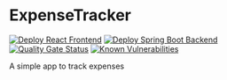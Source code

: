 # ExpenseTracker

[![Deploy React Frontend](https://github.com/appi147/ExpenseTracker/actions/workflows/deploy-frontend.yml/badge.svg)](https://github.com/appi147/ExpenseTracker/actions/workflows/deploy-frontend.yml) [![Deploy Spring Boot Backend](https://github.com/appi147/ExpenseTracker/actions/workflows/deploy-backend.yml/badge.svg)](https://github.com/appi147/ExpenseTracker/actions/workflows/deploy-backend.yml) [![Quality Gate Status](https://sonarcloud.io/api/project_badges/measure?project=appi147_ExpenseTracker&metric=alert_status)](https://sonarcloud.io/summary/new_code?id=appi147_ExpenseTracker) [![Known Vulnerabilities](https://snyk.io/test/github/appi147/ExpenseTracker/badge.svg)](https://snyk.io/test/github/appi147/ExpenseTracker)

A simple app to track expenses
